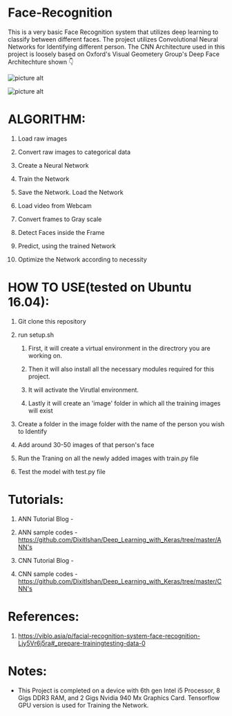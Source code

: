 # Face-Recognition

This is a very basic Face Recognition system that utilizes deep learning to classify between different faces. The project utilizes Convolutional Neural Networks for Identifying different person. The CNN Architecture used in this project is loosely based on Oxford's Visual Geometery Group's Deep Face Architechture shown :point_down:


![picture alt](https://i0.wp.com/sefiks.com/wp-content/uploads/2018/08/vgg-face-model.png?ssl=1 "VGG 16")

![picture alt](https://i0.wp.com/sefiks.com/wp-content/uploads/2019/04/vgg-face-architecture.jpg?ssl=1 "VGG 16")


# ALGORITHM:

1. Load raw images

2. Convert raw images to categorical data

3. Create a Neural Network

4. Train the Network

5. Save the Network. Load the Network

6. Load video from Webcam

7. Convert frames to Gray scale

8. Detect Faces inside the Frame

9. Predict, using the trained Network

10. Optimize the Network according to necessity


# HOW TO USE(tested on Ubuntu 16.04):
1. Git clone this repository

2. run setup.sh
	1. First, it will create a virtual environment in the directrory you are working on.
	
	2. Then it will also install all the necessary modules required for this project.
	
	3. It will activate the Virutlal environment.
	
	4. Lastly it will create an 'image' folder in which all the training images will exist

3. Create a folder in the image folder with the name of the person you wish to Identify

4. Add around 30-50 images of that person's face

5. Run the Traning on all the newly added images with train.py file

6. Test the model with test.py file


# Tutorials:

1. ANN Tutorial Blog - 

2. ANN sample codes - https://github.com/DixitIshan/Deep_Learning_with_Keras/tree/master/ANN's

3. CNN Tutorial Blog -

4. CNN sample codes - https://github.com/DixitIshan/Deep_Learning_with_Keras/tree/master/CNN's


# References:

1. https://viblo.asia/p/facial-recognition-system-face-recognition-Ljy5Vr6j5ra#_prepare-trainingtesting-data-0


# Notes:

* This Project is completed on a device with 6th gen Intel i5 Processor, 8 Gigs DDR3 RAM, and 2 Gigs Nvidia 940 Mx Graphics Card. Tensorflow GPU version is used for Training the Network.
